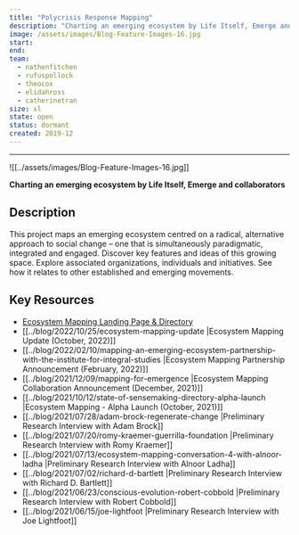 ```yaml
---
title: "Polycrisis Response Mapping"
description: "Charting an emerging ecosystem by Life Itself, Emerge and collaborators. This project maps an emerging ecosystem centred on a radical, alternative approach to social change – one that is simultaneously paradigmatic, integrated and engaged."
image: /assets/images/Blog-Feature-Images-16.jpg
start:
end: 
team:
  - nathenfitchen
  - rufuspollock
  - theocox
  - elidahross
  - catherinetran
size: xl
state: open
status: dormant
created: 2019-12
---
```

---
![[../assets/images/Blog-Feature-Images-16.jpg]]

**Charting an emerging ecosystem by Life Itself, Emerge and collaborators**

## Description

This project maps an emerging ecosystem centred on a radical, alternative approach to social change – one that is simultaneously paradigmatic, integrated and engaged. Discover key features and ideas of this growing space. Explore associated organizations, individuals and initiatives. See how it relates to other established and emerging movements.

## Key Resources

- [Ecosystem Mapping Landing Page & Directory](https://lifeitself.org/ecosystem)
- [[../blog/2022/10/25/ecosystem-mapping-update |Ecosystem Mapping Update (October, 2022)]]
- [[../blog/2022/02/10/mapping-an-emerging-ecosystem-partnership-with-the-institute-for-integral-studies |Ecosystem Mapping Partnership Announcement (February, 2022)]]
- [[../blog/2021/12/09/mapping-for-emergence |Ecosystem Mapping Collaboration Announcement (December, 2021)]]
- [[../blog/2021/10/12/state-of-sensemaking-directory-alpha-launch |Ecosystem Mapping - Alpha Launch (October, 2021)]]
- [[../blog/2021/07/28/adam-brock-regenerate-change |Preliminary Research Interview with Adam Brock]]
- [[../blog/2021/07/20/romy-kraemer-guerrilla-foundation |Preliminary Research Interview with Romy Kraemer]]
- [[../blog/2021/07/13/ecosystem-mapping-conversation-4-with-alnoor-ladha |Preliminary Research Interview with Alnoor Ladha]]
- [[../blog/2021/07/02/richard-d-bartlett |Preliminary Research Interview with Richard D. Bartlett]]
- [[../blog/2021/06/23/conscious-evolution-robert-cobbold |Preliminary Research Interview with Robert Cobbold]]
- [[../blog/2021/06/15/joe-lightfoot |Preliminary Research Interview with Joe Lightfoot]]



